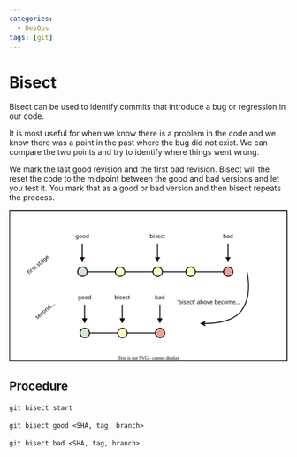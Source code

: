 ```yaml
---
categories:
  - DevOps
tags: [git]
---
```


# Bisect

Bisect can be used to identify commits that introduce a bug or regression in our code.

It is most useful for when we know there is a problem in the code and we know there was a point in the past where the bug did not exist. We can compare the two points and try to identify where things went wrong.

We mark the last good revision and the first bad revision. Bisect will the reset the code to the midpoint between the good and bad versions and let you test it. You mark that as a good or bad version and then bisect repeats the process.

![](/_img/git-bisect.svg)

## Procedure

```
git bisect start

git bisect good <SHA, tag, branch>

git bisect bad <SHA, tag, branch>
```
